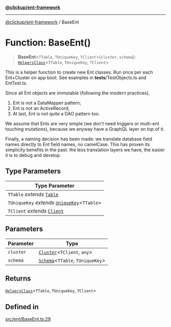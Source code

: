 [**@clickup/ent-framework**](../README.md)

***

[@clickup/ent-framework](../globals.md) / BaseEnt

# Function: BaseEnt()

> **BaseEnt**\<`TTable`, `TUniqueKey`, `TClient`\>(`cluster`, `schema`): [`HelpersClass`](../interfaces/HelpersClass.md)\<`TTable`, `TUniqueKey`, `TClient`\>

This is a helper function to create new Ent classes. Run once per each
Ent+Cluster on app boot. See examples in __tests__/TestObjects.ts and
EntTest.ts.

Since all Ent objects are immutable (following the modern practices),
1. Ent is not a DataMapper pattern;
2. Ent is not an ActiveRecord;
3. At last, Ent is not quite a DAO pattern too.

We assume that Ents are very simple (we don't need triggers or multi-ent
touching mutations), because we anyway have a GraphQL layer on top of it.

Finally, a naming decision has been made: we translate database field names
directly to Ent field names, no camelCase. This has proven its simplicity
benefits in the past: the less translation layers we have, the easier it is
to debug and develop.

## Type Parameters

| Type Parameter |
| ------ |
| `TTable` *extends* [`Table`](../type-aliases/Table.md) |
| `TUniqueKey` *extends* [`UniqueKey`](../type-aliases/UniqueKey.md)\<`TTable`\> |
| `TClient` *extends* [`Client`](../classes/Client.md) |

## Parameters

| Parameter | Type |
| ------ | ------ |
| `cluster` | [`Cluster`](../classes/Cluster.md)\<`TClient`, `any`\> |
| `schema` | [`Schema`](../classes/Schema.md)\<`TTable`, `TUniqueKey`\> |

## Returns

[`HelpersClass`](../interfaces/HelpersClass.md)\<`TTable`, `TUniqueKey`, `TClient`\>

## Defined in

[src/ent/BaseEnt.ts:29](https://github.com/clickup/ent-framework/blob/master/src/ent/BaseEnt.ts#L29)
